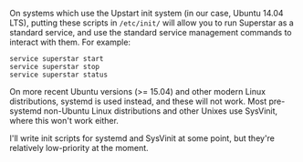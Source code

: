 On systems which use the Upstart init system (in our case, Ubuntu 14.04 LTS), putting these scripts in `/etc/init/` will allow you to run Superstar as a standard service, and use the standard service management commands to interact with them. For example:

	service superstar start
	service superstar stop
	service superstar status

On more recent Ubuntu versions (>= 15.04) and other modern Linux distributions, systemd is used instead, and these will not work. Most pre-systemd non-Ubuntu Linux distributions and other Unixes use SysVinit, where this won't work either.

I'll write init scripts for systemd and SysVinit at some point, but they're relatively low-priority at the moment.

